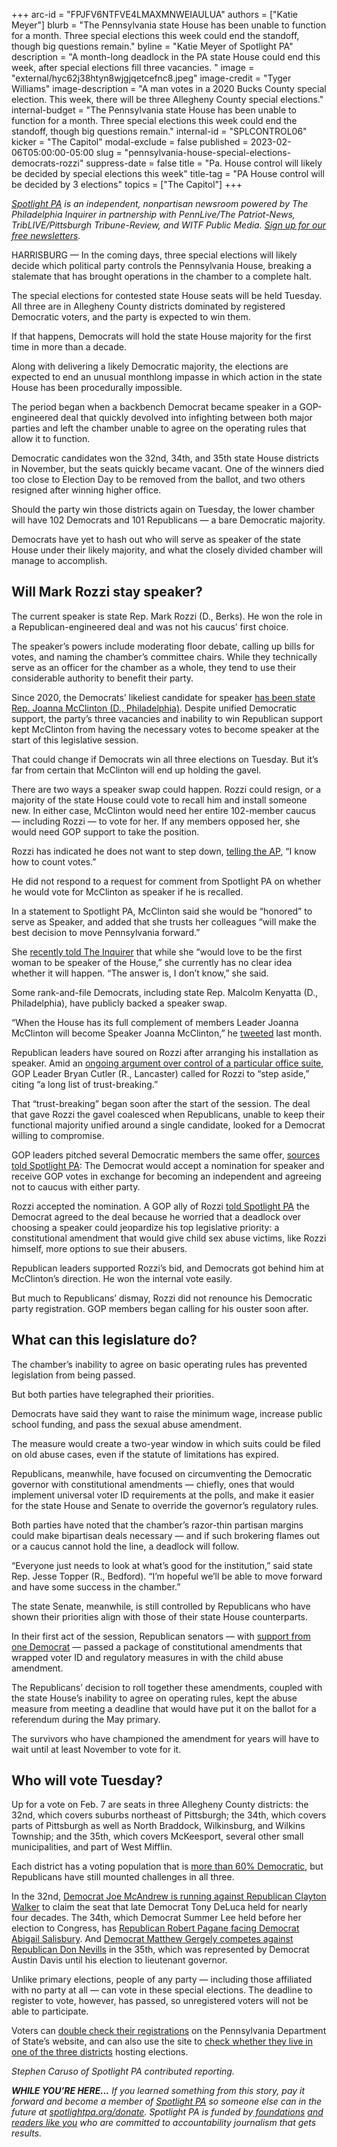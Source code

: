 +++
arc-id = "FPJFV6NTFVE4LMAXMNWEIAULUA"
authors = ["Katie Meyer"]
blurb = "The Pennsylvania state House has been unable to function for a month. Three special elections this week could end the standoff, though big questions remain."
byline = "Katie Meyer of Spotlight PA"
description = "A month-long deadlock in the PA state House could end this week, after special elections fill three vacancies. "
image = "external/hyc62j38htyn8wjgjqetcefnc8.jpeg"
image-credit = "Tyger Williams"
image-description = "A man votes in a 2020 Bucks County special election. This week, there will be three Allegheny County special elections."
internal-budget = "The Pennsylvania state House has been unable to function for a month. Three special elections this week could end the standoff, though big questions remain."
internal-id = "SPLCONTROL06"
kicker = "The Capitol"
modal-exclude = false
published = 2023-02-06T05:00:00-05:00
slug = "pennsylvania-house-special-elections-democrats-rozzi"
suppress-date = false
title = "Pa. House control will likely be decided by special elections this week"
title-tag = "PA House control will be decided by 3 elections"
topics = ["The Capitol"]
+++

<a href="https://www.spotlightpa.org/"><i>Spotlight PA</i></a><i> is an independent, nonpartisan newsroom powered by The Philadelphia Inquirer in partnership with PennLive/The Patriot-News, TribLIVE/Pittsburgh Tribune-Review, and WITF Public Media. </i><a href="https://www.spotlightpa.org/newsletters"><i>Sign up for our free newsletters</i></a><i>.</i>

HARRISBURG — In the coming days, three special elections will likely decide which political party controls the Pennsylvania House, breaking a stalemate that has brought operations in the chamber to a complete halt.

The special elections for contested state House seats will be held Tuesday. All three are in Allegheny County districts dominated by registered Democratic voters, and the party is expected to win them.

If that happens, Democrats will hold the state House majority for the first time in more than a decade.

<script src="https://www.spotlightpa.org/embed.js" async></script><div data-spl-embed-version="1" data-spl-src="https://www.spotlightpa.org/embeds/newsletter/"></div>

Along with delivering a likely Democratic majority, the elections are expected to end an unusual monthlong impasse in which action in the state House has been procedurally impossible.

The period began when a backbench Democrat became speaker in a GOP-engineered deal that quickly devolved into infighting between both major parties and left the chamber unable to agree on the operating rules that allow it to function.

Democratic candidates won the 32nd, 34th, and 35th state House districts in November, but the seats quickly became vacant. One of the winners died too close to Election Day to be removed from the ballot, and two others resigned after winning higher office.

Should the party win those districts again on Tuesday, the lower chamber will have 102 Democrats and 101 Republicans — a bare Democratic majority.

Democrats have yet to hash out who will serve as speaker of the state House under their likely majority, and what the closely divided chamber will manage to accomplish.

## Will Mark Rozzi stay speaker?

The current speaker is state Rep. Mark Rozzi (D., Berks). He won the role in a Republican-engineered deal and was not his caucus’ first choice.

The speaker’s powers include moderating floor debate, calling up bills for votes, and naming the chamber’s committee chairs. While they technically serve as an officer for the chamber as a whole, they tend to use their considerable authority to benefit their party.

Since 2020, the Democrats’ likeliest candidate for speaker <a href="https://www.spotlightpa.org/news/2020/11/pennsylvania-legislature-women-leaders-history-divided-government/">has been state Rep. Joanna McClinton (D., Philadelphia)</a>. Despite unified Democratic support, the party’s three vacancies and inability to win Republican support kept McClinton from having the necessary votes to become speaker at the start of this legislative session.

That could change if Democrats win all three elections on Tuesday. But it’s far from certain that McClinton will end up holding the gavel.

There are two ways a speaker swap could happen. Rozzi could resign, or a majority of the state House could vote to recall him and install someone new. In either case, McClinton would need her entire 102-member caucus — including Rozzi — to vote for her. If any members opposed her, she would need GOP support to take the position.

Rozzi has indicated he does not want to step down, <a href="https://apnews.com/article/politics-us-republican-party-philadelphia-pennsylvania-reading-4eac839ebae67353e93929305ebbb7c9">telling the AP</a>, “I know how to count votes.”

He did not respond to a request for comment from Spotlight PA on whether he would vote for McClinton as speaker if he is recalled.

In a statement to Spotlight PA, McClinton said she would be “honored” to serve as Speaker, and added that she trusts her colleagues “will make the best decision to move Pennsylvania forward.”

She <a href="https://www.inquirer.com/politics/pennsylvania/joanna-mcclinton-pa-house-speaker-mark-rozzi-20230127.html">recently told The Inquirer</a> that while she “would love to be the first woman to be speaker of the House,” she currently has no clear idea whether it will happen. “The answer is, I don’t know,” she said.

Some rank-and-file Democrats, including state Rep. Malcolm Kenyatta (D., Philadelphia), have publicly backed a speaker swap.

“When the House has its full complement of members Leader Joanna McClinton will become Speaker Joanna McClinton,” he <a href="https://twitter.com/malcolmkenyatta/status/1610992988922216448">tweeted</a> last month.

Republican leaders have soured on Rozzi after arranging his installation as speaker. Amid an <a href="https://www.inquirer.com/politics/pennsylvania/pa-house-speaker-mark-rozzi-lock-change-house-republicans-20230202.html">ongoing argument over control of a particular office suite</a>, GOP Leader Bryan Cutler (R., Lancaster) called for Rozzi to “step aside,” citing “a long list of trust-breaking.”

That “trust-breaking” began soon after the start of the session. The deal that gave Rozzi the gavel coalesced when Republicans, unable to keep their functional majority unified around a single candidate, looked for a Democrat willing to compromise.

GOP leaders pitched several Democratic members the same offer, <a href="https://www.spotlightpa.org/news/2023/01/pa-house-speaker-mark-rozzi-behind-the-scenes/">sources told Spotlight PA</a>: The Democrat would accept a nomination for speaker and receive GOP votes in exchange for becoming an independent and agreeing not to caucus with either party.

Rozzi accepted the nomination. A GOP ally of Rozzi <a href="https://www.spotlightpa.org/news/2023/01/pa-midterm-election-2022-house-majority-democrats-speaker-election/">told Spotlight PA</a> the Democrat agreed to the deal because he worried that a deadlock over choosing a speaker could jeopardize his top legislative priority: a constitutional amendment that would give child sex abuse victims, like Rozzi himself, more options to sue their abusers.

Republican leaders supported Rozzi’s bid, and Democrats got behind him at McClinton’s direction. He won the internal vote easily.

But much to Republicans’ dismay, Rozzi did not renounce his Democratic party registration. GOP members began calling for his ouster soon after.

## What can this legislature do?

The chamber’s inability to agree on basic operating rules has prevented legislation from being passed.

But both parties have telegraphed their priorities.

Democrats have said they want to raise the minimum wage, increase public school funding, and pass the sexual abuse amendment.

The measure would create a two-year window in which suits could be filed on old abuse cases, even if the statute of limitations has expired.

Republicans, meanwhile, have focused on circumventing the Democratic governor with constitutional amendments — chiefly, ones that would implement universal voter ID requirements at the polls, and make it easier for the state House and Senate to override the governor’s regulatory rules.

Both parties have noted that the chamber’s razor-thin partisan margins could make bipartisan deals necessary — and if such brokering flames out or a caucus cannot hold the line, a deadlock will follow.

“Everyone just needs to look at what’s good for the institution,” said state Rep. Jesse Topper (R., Bedford). “I’m hopeful we’ll be able to move forward and have some success in the chamber.”

The state Senate, meanwhile, is still controlled by Republicans who have shown their priorities align with those of their state House counterparts.

In their first act of the session, Republican senators — with <a href="https://www.legis.state.pa.us/CFDOCS/Legis/RC/Public/rc_view_action2.cfm?sess_yr=2023&sess_ind=0&rc_body=S&rc_nbr=20">support from one Democrat</a> — passed a package of constitutional amendments that wrapped voter ID and regulatory measures in with the child abuse amendment.

The Republicans’ decision to roll together these amendments, coupled with the state House’s inability to agree on operating rules, kept the abuse measure from meeting a deadline that would have put it on the ballot for a referendum during the May primary.

The survivors who have championed the amendment for years will have to wait until at least November to vote for it.

## Who will vote Tuesday?

Up for a vote on Feb. 7 are seats in three Allegheny County districts: the 32nd, which covers suburbs northeast of Pittsburgh; the 34th, which covers parts of Pittsburgh as well as North Braddock, Wilkinsburg, and Wilkins Township; and the 35th, which covers McKeesport, several other small municipalities, and part of West Mifflin.

Each district has a voting population that is <a href="https://davesredistricting.org/maps#stats::12a18072-adf1-48ac-a9d1-12280567b824">more than 60% Democratic</a>, but Republicans have still mounted challenges in all three.

In the 32nd, <a href="https://www.wesa.fm/wesa-voter-guide/pa-state-house-32nd-district-2023-special-election-mcandrew-walker">Democrat Joe McAndrew is running against Republican Clayton Walker</a> to claim the seat that late Democrat Tony DeLuca held for nearly four decades. The 34th, which Democrat Summer Lee held before her election to Congress, has <a href="https://www.wesa.fm/wesa-voter-guide/pa-state-house-34th-district-2023-special-election-pagane-salisbury">Republican Robert Pagane facing Democrat Abigail Salisbury</a>. And <a href="https://www.wesa.fm/wesa-voter-guide/pa-state-house-35th-district-2023-special-election-gergely-nevills">Democrat Matthew Gergely competes against Republican Don Nevills</a> in the 35th, which was represented by Democrat Austin Davis until his election to lieutenant governor.

<script src="https://www.spotlightpa.org/embed.js" async></script><div data-spl-embed-version="1" data-spl-src="https://www.spotlightpa.org/embeds/donate/"></div>

Unlike primary elections, people of any party — including those affiliated with no party at all — can vote in these special elections. The deadline to register to vote, however, has passed, so unregistered voters will not be able to participate.

Voters can <a href="https://www.pavoterservices.pa.gov/Pages/voterregistrationstatus.aspx">double check their registrations</a> on the Pennsylvania Department of State’s website, and can also use the site to <a href="https://www.pavoterservices.pa.gov/pages/FindYourDistrict.aspx">check whether they live in one of the three districts</a> hosting elections.

<i>Stephen Caruso of Spotlight PA contributed reporting.</i>

<i><b>WHILE YOU’RE HERE...</b></i><i> If you learned something from this story, pay it forward and become a member of </i><a href="https://www.spotlightpa.org/"><i>Spotlight PA</i></a><i> so someone else can in the future at </i><a href="http://spotlightpa.org/donate"><i>spotlightpa.org/donate</i></a><i>. Spotlight PA is funded by</i><a href="https://www.spotlightpa.org/support"><i> foundations</i></a><i> </i><a href="https://www.spotlightpa.org/support"><i>and readers like you</i></a><i> who are committed to accountability journalism that gets results.</i>
